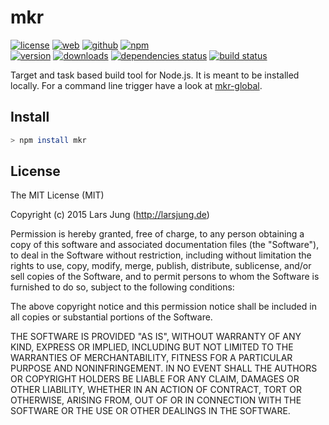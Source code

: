 # mkr

[![license][license-img]][github] [![web][web-img]][web] [![github][github-img]][github] [![npm][npm-img]][npm]  
[![version][npm-v-img]][npm] [![downloads][npm-dm-img]][npm] [![dependencies status][gemnasium-img]][gemnasium] [![build status][travis-img]][travis]

Target and task based build tool for Node.js. It is meant to be installed
locally. For a command line trigger have a look at [mkr-global][mkr-global].


## Install

~~~sh
> npm install mkr
~~~


## License
The MIT License (MIT)

Copyright (c) 2015 Lars Jung (http://larsjung.de)

Permission is hereby granted, free of charge, to any person obtaining a copy
of this software and associated documentation files (the "Software"), to deal
in the Software without restriction, including without limitation the rights
to use, copy, modify, merge, publish, distribute, sublicense, and/or sell
copies of the Software, and to permit persons to whom the Software is
furnished to do so, subject to the following conditions:

The above copyright notice and this permission notice shall be included in
all copies or substantial portions of the Software.

THE SOFTWARE IS PROVIDED "AS IS", WITHOUT WARRANTY OF ANY KIND, EXPRESS OR
IMPLIED, INCLUDING BUT NOT LIMITED TO THE WARRANTIES OF MERCHANTABILITY,
FITNESS FOR A PARTICULAR PURPOSE AND NONINFRINGEMENT. IN NO EVENT SHALL THE
AUTHORS OR COPYRIGHT HOLDERS BE LIABLE FOR ANY CLAIM, DAMAGES OR OTHER
LIABILITY, WHETHER IN AN ACTION OF CONTRACT, TORT OR OTHERWISE, ARISING FROM,
OUT OF OR IN CONNECTION WITH THE SOFTWARE OR THE USE OR OTHER DEALINGS IN
THE SOFTWARE.


[web]: http://larsjung.de/mkr/
[github]: https://github.com/lrsjng/mkr
[npm]: https://www.npmjs.org/package/mkr
[gemnasium]: https://gemnasium.com/lrsjng/mkr
[travis]: https://travis-ci.org/lrsjng/mkr

[license-img]: https://img.shields.io/badge/license-MIT-a0a060.svg?style=flat-square
[web-img]: https://img.shields.io/badge/web-larsjung.de/mkr-a0a060.svg?style=flat-square
[github-img]: https://img.shields.io/badge/github-lrsjng/mkr-a0a060.svg?style=flat-square
[npm-img]: https://img.shields.io/badge/npm-mkr-a0a060.svg?style=flat-square

[npm-v-img]: https://img.shields.io/npm/v/mkr.svg?style=flat-square
[npm-dm-img]: https://img.shields.io/npm/dm/mkr.svg?style=flat-square
[gemnasium-img]: https://img.shields.io/gemnasium/lrsjng/mkr.svg?style=flat-square
[travis-img]: https://img.shields.io/travis/lrsjng/mkr.svg?style=flat-square

[mkr-global]: https://github.com/lrsjng/mkr-global
